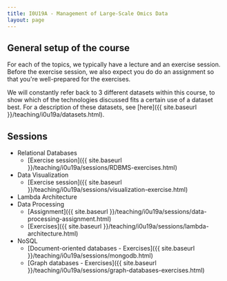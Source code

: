 ```yaml
---
title: I0U19A - Management of Large-Scale Omics Data
layout: page
---
```

## General setup of the course

For each of the topics, we typically have a lecture and an exercise session. Before the exercise session, we also expect you do do an assignment so that you're well-prepared for the exercises.

We will constantly refer back to 3 different datasets within this course, to show which of the technologies discussed fits a certain use of a dataset best. For a description of these datasets, see [here]({{ site.baseurl }}/teaching/i0u19a/datasets.html).

## Sessions
* Relational Databases
  * [Exercise session]({{ site.baseurl }}/teaching/i0u19a/sessions/RDBMS-exercises.html)
* Data Visualization
  * [Exercise session]({{ site.baseurl }}/teaching/i0u19a/sessions/visualization-exercise.html)
* Lambda Architecture
* Data Processing
  * [Assignment]({{ site.baseurl }}/teaching/i0u19a/sessions/data-processing-assignment.html)
  * [Exercises]({{ site.baseurl }}/teaching/i0u19a/sessions/lambda-architecture.html)
* NoSQL
  * [Document-oriented databases - Exercises]({{ site.baseurl }}/teaching/i0u19a/sessions/mongodb.html)
  * [Graph databases - Exercises]({{ site.baseurl }}/teaching/i0u19a/sessions/graph-databases-exercises.html)
